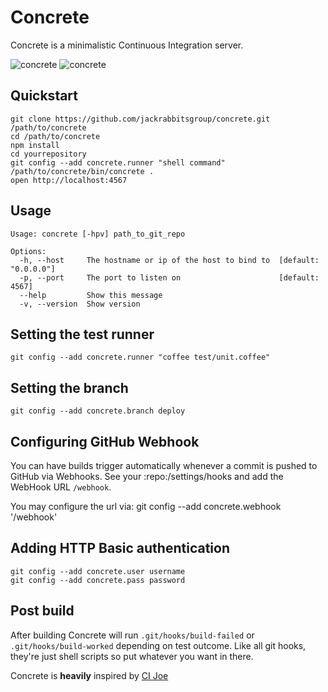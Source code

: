 # Concrete
Concrete is a minimalistic Continuous Integration server.

![concrete](https://github.com/jackrabbitsgroup/concrete/raw/master/src/screenshot_builds.png)
![concrete](https://github.com/jackrabbitsgroup/concrete/raw/master/src/screenshot_stats.png)

## Quickstart
    git clone https://github.com/jackrabbitsgroup/concrete.git /path/to/concrete
    cd /path/to/concrete
    npm install
    cd yourrepository
    git config --add concrete.runner "shell command"
    /path/to/concrete/bin/concrete .
    open http://localhost:4567

## Usage
    Usage: concrete [-hpv] path_to_git_repo

    Options:
      -h, --host     The hostname or ip of the host to bind to  [default: "0.0.0.0"]
      -p, --port     The port to listen on                      [default: 4567]
      --help         Show this message
      -v, --version  Show version

## Setting the test runner
    git config --add concrete.runner "coffee test/unit.coffee"

## Setting the branch
    git config --add concrete.branch deploy

## Configuring GitHub Webhook
You can have builds trigger automatically whenever a commit is pushed to GitHub
via Webhooks. See your :repo:/settings/hooks and add the WebHook URL `/webhook`.

You may configure the url via:
    git config --add concrete.webhook '/webhook'

## Adding HTTP Basic authentication
    git config --add concrete.user username
    git config --add concrete.pass password

## Post build
After building Concrete will run `.git/hooks/build-failed` or `.git/hooks/build-worked` depending on test outcome. Like all git hooks, they're just shell scripts so put whatever you want in there.


Concrete is **heavily** inspired by [CI Joe](https://github.com/defunkt/cijoe)
